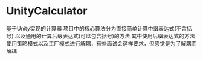 # UnityCalculator

基于Unity实现的计算器
项目中的核心算法分为直接简单计算中缀表达式(不含括号)
以及通用的计算后缀表达式(可以包含括号)的方法
其中使用后缀表达式的方法使用策略模式以及工厂模式进行解耦，有些面试会这样要求，但感觉是为了解耦而解耦
